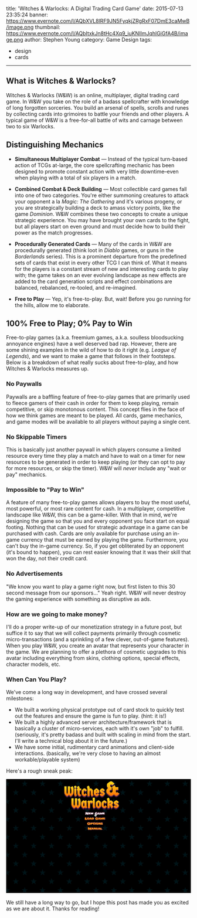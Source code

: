title: 'Witches & Warlocks: A Digital Trading Card Game'
date: 2015-07-13 23:35:24
banner: https://www.evernote.com/l/AQbXVL8lRF9JN5FyqkjZRgRxF07DmE3caMwB/image.png
thumbnail: https://www.evernote.com/l/AQbItxkJn8tHc4Xq9_iuKNIImJqhlGiGfA4B/image.png
author: Stephen Young
category: Game Design
tags:
  - design
  - cards
---

## What is Witches &amp; Warlocks?

Witches &amp; Warlocks (W&amp;W) is an online, multiplayer, digital trading card game.  In W&amp;W you take on the role of a badass spellcrafter with knowledge of long forgotten sorceries.  You build an arsenal of spells, scrolls and runes by collecting cards into grimoires to battle your friends and other players.  A typical game of W&amp;W is a free-for-all battle of wits and carnage between two to six Warlocks.

<!-- more -->

## Distinguishing Mechanics

* **Simultaneous Multiplayer Combat** &mdash; Instead of the typical turn-based action of TCGs at-large, the core spellcrafting mechanic has been designed to promote constant action with very little downtime&ndash;even when playing with a total of six players in a match.

* **Combined Combat &amp; Deck Building** &mdash; Most collectible card games fall into one of two categories.  You're either summoning creatures to attack your opponent a la *Magic: The Gathering* and it's various progeny, or you are strategically building a deck to amass victory points, like the game *Dominion*.  W&amp;W combines these two concepts to create a unique strategic experience.  You may have brought your own cards to the fight, but all players start on even ground and must decide how to build their power as the match progresses.

* **Procedurally Generated Cards** &mdash; Many of the cards in W&amp;W are procedurally generated (think loot in *Diablo* games, or guns in the *Borderlands* series).  This is a prominent departure from the predefined sets of cards that exist in every other TCG I can think of.  What it means for the players is a constant stream of new and interesting cards to play with; the game takes on an ever evolving landscape as new effects are added to the card generation scripts and effect combinations are balanced, rebalanced, re-tooled, and re-imagined.

* **Free to Play** &mdash; Yep, it's free-to-play.  But, wait!  Before you go running for the hills, allow me to elaborate.

## 100% Free to Play; 0% Pay to Win

Free-to-play games (a.k.a. freemium games, a.k.a. soulless bloodsucking annoyance engines) have a well deserved bad rap.  However, there are some shining examples in the wild of how to do it right (e.g. *League of Legends*), and we want to make a game that follows in their footsteps.  Below is a breakdown of what really sucks about free-to-play, and how Witches &amp; Warlocks measures up.

### No Paywalls

Paywalls are a baffling feature of free-to-play games that are primarily used to fleece gamers of their cash in order for them to keep playing, remain competitive, or skip monotonous content.  This concept flies in the face of how we think games are meant to be played.  All cards, game mechanics, and game modes will be available to all players without paying a single cent.

### No Skippable Timers

This is basically just another paywall in which players consume a limited resource every time they play a match and have to wait on a timer for new resources to be generated in order to keep playing (or they can opt to pay for more resources, or skip the timer).  W&amp;W will *never* include any "wait or pay" mechanics.

### Impossible to "Pay to Win"

A feature of many free-to-play games allows players to buy the most useful, most powerful, or most rare content for cash.  In a multiplayer, competitive landscape like W&amp;W, this can be a game-killer.  With that in mind, we're designing the game so that you and every opponent you face start on equal footing.  Nothing that can be used for strategic advantage in a game can be purchased with cash.  Cards are only available for purchase using an in-game currency that must be earned by playing the game.  Furthermore, you can't buy the in-game currency.  So, if you get obliterated by an opponent (it's bound to happen), you can rest easier knowing that it was their skill that won the day, not their credit card.

### No Advertisements

"We know you want to play a game right now, but first listen to this 30 second message from our sponsors..."  Yeah right.  W&amp;W will never destroy the gaming experience with something as disruptive as ads.

### How are we going to make money?

I'll do a proper write-up of our monetization strategy in a future post, but suffice it to say that we will collect payments primarily through cosmetic micro-transactions (and a sprinkling of a few clever, out-of-game features).  When you play W&amp;W, you create an avatar that represents your character in the game.  We are planning to offer a plethora of cosmetic upgrades to this avatar including everything from skins, clothing options, special effects, character models, etc.

### When Can You Play?

We've come a long way in development, and have crossed several milestones:

* We built a working physical prototype out of card stock to quickly test out the features and ensure the game is fun to play. (hint: it is!)
* We built a highly advanced server architecture/framework that is basically a cluster of micro-services, each with it's own "job" to fulfill. (seriously, it's pretty badass and built with scaling in mind from the start.  I'll write a technical blog about it in the future.)
* We have some initial, rudimentary card animations and client-side interactions. (basically, we're very close to having an almost workable/playable system)

Here's a rough sneak peak:

![Rough Card Animation](/img/rough-card-animation.gif)

We still have a long way to go, but I hope this post has made you as excited as we are about it.  Thanks for reading!


